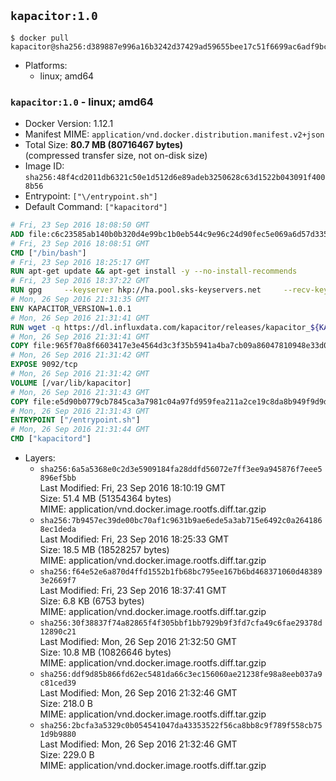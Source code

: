 ## `kapacitor:1.0`

```console
$ docker pull kapacitor@sha256:d389887e996a16b3242d37429ad59655bee17c51f6699ac6adf9bcfe0db0002b
```

-	Platforms:
	-	linux; amd64

### `kapacitor:1.0` - linux; amd64

-	Docker Version: 1.12.1
-	Manifest MIME: `application/vnd.docker.distribution.manifest.v2+json`
-	Total Size: **80.7 MB (80716467 bytes)**  
	(compressed transfer size, not on-disk size)
-	Image ID: `sha256:48f4cd2011db6321c50e1d512d6e89adeb3250628c63d1522b043091f4008b56`
-	Entrypoint: `["\/entrypoint.sh"]`
-	Default Command: `["kapacitord"]`

```dockerfile
# Fri, 23 Sep 2016 18:08:50 GMT
ADD file:c6c23585ab140b0b320d4e99bc1b0eb544c9e96c24d90fec5e069a6d57d335ca in / 
# Fri, 23 Sep 2016 18:08:51 GMT
CMD ["/bin/bash"]
# Fri, 23 Sep 2016 18:25:17 GMT
RUN apt-get update && apt-get install -y --no-install-recommends 		ca-certificates 		curl 		wget 	&& rm -rf /var/lib/apt/lists/*
# Fri, 23 Sep 2016 18:37:22 GMT
RUN gpg     --keyserver hkp://ha.pool.sks-keyservers.net     --recv-keys 05CE15085FC09D18E99EFB22684A14CF2582E0C5
# Mon, 26 Sep 2016 21:31:35 GMT
ENV KAPACITOR_VERSION=1.0.1
# Mon, 26 Sep 2016 21:31:41 GMT
RUN wget -q https://dl.influxdata.com/kapacitor/releases/kapacitor_${KAPACITOR_VERSION}_amd64.deb.asc &&     wget -q https://dl.influxdata.com/kapacitor/releases/kapacitor_${KAPACITOR_VERSION}_amd64.deb &&     gpg --batch --verify kapacitor_${KAPACITOR_VERSION}_amd64.deb.asc kapacitor_${KAPACITOR_VERSION}_amd64.deb &&     dpkg -i kapacitor_${KAPACITOR_VERSION}_amd64.deb &&     rm -f kapacitor_${KAPACITOR_VERSION}_amd64.deb*
# Mon, 26 Sep 2016 21:31:41 GMT
COPY file:965f70a8f6603417e3e4564d3c3f35b5941a4ba7cb09a86047810948e33d0831 in /etc/kapacitor/kapacitor.conf 
# Mon, 26 Sep 2016 21:31:42 GMT
EXPOSE 9092/tcp
# Mon, 26 Sep 2016 21:31:42 GMT
VOLUME [/var/lib/kapacitor]
# Mon, 26 Sep 2016 21:31:43 GMT
COPY file:e5d90b0779cb7845ca3a7981c04a97fd959fea211a2ce19c8da8b949f9d9d04c in /entrypoint.sh 
# Mon, 26 Sep 2016 21:31:43 GMT
ENTRYPOINT ["/entrypoint.sh"]
# Mon, 26 Sep 2016 21:31:44 GMT
CMD ["kapacitord"]
```

-	Layers:
	-	`sha256:6a5a5368e0c2d3e5909184fa28ddfd56072e7ff3ee9a945876f7eee5896ef5bb`  
		Last Modified: Fri, 23 Sep 2016 18:10:19 GMT  
		Size: 51.4 MB (51354364 bytes)  
		MIME: application/vnd.docker.image.rootfs.diff.tar.gzip
	-	`sha256:7b9457ec39de00bc70af1c9631b9ae6ede5a3ab715e6492c0a2641868ec1deda`  
		Last Modified: Fri, 23 Sep 2016 18:25:33 GMT  
		Size: 18.5 MB (18528257 bytes)  
		MIME: application/vnd.docker.image.rootfs.diff.tar.gzip
	-	`sha256:f64e52e6a870d4ffd1552b1fb68bc795ee167b6bd468371060d483893e2669f7`  
		Last Modified: Fri, 23 Sep 2016 18:37:41 GMT  
		Size: 6.8 KB (6753 bytes)  
		MIME: application/vnd.docker.image.rootfs.diff.tar.gzip
	-	`sha256:30f38837f74a82865f4f305bbf1bb7929b9f3fd7cfa49c6fae29378d12890c21`  
		Last Modified: Mon, 26 Sep 2016 21:32:50 GMT  
		Size: 10.8 MB (10826646 bytes)  
		MIME: application/vnd.docker.image.rootfs.diff.tar.gzip
	-	`sha256:ddf9d85b866fd62ec5481da66c3ec156060ae21238fe98a8eeb037a9c81ced39`  
		Last Modified: Mon, 26 Sep 2016 21:32:46 GMT  
		Size: 218.0 B  
		MIME: application/vnd.docker.image.rootfs.diff.tar.gzip
	-	`sha256:2bcfa3a5329c0b054541047da43353522f56ca8bb8c9f789f558cb751d9b9880`  
		Last Modified: Mon, 26 Sep 2016 21:32:46 GMT  
		Size: 229.0 B  
		MIME: application/vnd.docker.image.rootfs.diff.tar.gzip
